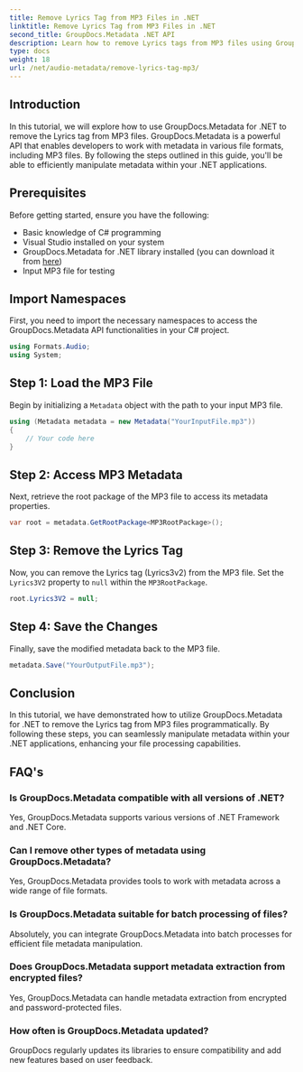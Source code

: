 ```yaml
---
title: Remove Lyrics Tag from MP3 Files in .NET
linktitle: Remove Lyrics Tag from MP3 Files in .NET
second_title: GroupDocs.Metadata .NET API
description: Learn how to remove Lyrics tags from MP3 files using GroupDocs.Metadata for .NET. Follow our step-by-step guide for efficient metadata manipulation.
type: docs
weight: 18
url: /net/audio-metadata/remove-lyrics-tag-mp3/
---
```

## Introduction
In this tutorial, we will explore how to use GroupDocs.Metadata for .NET to remove the Lyrics tag from MP3 files. GroupDocs.Metadata is a powerful API that enables developers to work with metadata in various file formats, including MP3 files. By following the steps outlined in this guide, you'll be able to efficiently manipulate metadata within your .NET applications.
## Prerequisites
Before getting started, ensure you have the following:
- Basic knowledge of C# programming
- Visual Studio installed on your system
- GroupDocs.Metadata for .NET library installed (you can download it from [here](https://releases.groupdocs.com/metadata/net/))
- Input MP3 file for testing

## Import Namespaces
First, you need to import the necessary namespaces to access the GroupDocs.Metadata API functionalities in your C# project.
```csharp
using Formats.Audio;
using System;
```
## Step 1: Load the MP3 File
Begin by initializing a `Metadata` object with the path to your input MP3 file.
```csharp
using (Metadata metadata = new Metadata("YourInputFile.mp3"))
{
    // Your code here
}
```
## Step 2: Access MP3 Metadata
Next, retrieve the root package of the MP3 file to access its metadata properties.
```csharp
var root = metadata.GetRootPackage<MP3RootPackage>();
```
## Step 3: Remove the Lyrics Tag
Now, you can remove the Lyrics tag (Lyrics3v2) from the MP3 file. Set the `Lyrics3V2` property to `null` within the `MP3RootPackage`.
```csharp
root.Lyrics3V2 = null;
```
## Step 4: Save the Changes
Finally, save the modified metadata back to the MP3 file.
```csharp
metadata.Save("YourOutputFile.mp3");
```

## Conclusion
In this tutorial, we have demonstrated how to utilize GroupDocs.Metadata for .NET to remove the Lyrics tag from MP3 files programmatically. By following these steps, you can seamlessly manipulate metadata within your .NET applications, enhancing your file processing capabilities.

## FAQ's
### Is GroupDocs.Metadata compatible with all versions of .NET?
Yes, GroupDocs.Metadata supports various versions of .NET Framework and .NET Core.
### Can I remove other types of metadata using GroupDocs.Metadata?
Yes, GroupDocs.Metadata provides tools to work with metadata across a wide range of file formats.
### Is GroupDocs.Metadata suitable for batch processing of files?
Absolutely, you can integrate GroupDocs.Metadata into batch processes for efficient file metadata manipulation.
### Does GroupDocs.Metadata support metadata extraction from encrypted files?
Yes, GroupDocs.Metadata can handle metadata extraction from encrypted and password-protected files.
### How often is GroupDocs.Metadata updated?
GroupDocs regularly updates its libraries to ensure compatibility and add new features based on user feedback.

